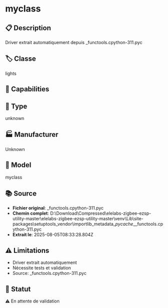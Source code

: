 # myclass

## 📋 Description
Driver extrait automatiquement depuis _functools.cpython-311.pyc

## 🏷️ Classe
lights

## 🔧 Capabilities


## 📡 Type
unknown

## 🏭 Manufacturer
Unknown

## 📱 Model
myclass

## 📚 Source
- **Fichier original**: _functools.cpython-311.pyc
- **Chemin complet**: D:\Download\Compressed\elelabs-zigbee-ezsp-utility-master\elelabs-zigbee-ezsp-utility-master\venv\Lib\site-packages\setuptools\_vendor\importlib_metadata\__pycache__\_functools.cpython-311.pyc
- **Extrait le**: 2025-08-05T08:33:28.804Z

## ⚠️ Limitations
- Driver extrait automatiquement
- Nécessite tests et validation
- Source: _functools.cpython-311.pyc

## 🚀 Statut
⚠️ En attente de validation
